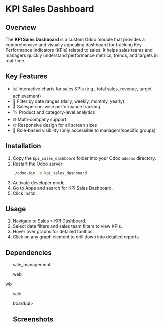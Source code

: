 # KPI Sales Dashboard

## Overview

The **KPI Sales Dashboard** is a custom Odoo module that provides a comprehensive and visually appealing dashboard for tracking Key Performance Indicators (KPIs) related to sales. It helps sales teams and managers quickly understand performance metrics, trends, and targets in real-time.

## Key Features

- 📊 Interactive charts for sales KPIs (e.g., total sales, revenue, target achievement)
- 📅 Filter by date ranges (daily, weekly, monthly, yearly)
- 🧑 Salesperson-wise performance tracking
- 🏷️ Product and category-level analytics
- 🌐 Multi-company support
- ⚙️ Responsive design for all screen sizes
- 🔐 Role-based visibility (only accessible to managers/specific groups)

## Installation

1. Copy the `kpi_sales_dashboard` folder into your Odoo `addons` directory.
2. Restart the Odoo server:
   ```bash
   ./odoo-bin -u kpi_sales_dashboard
3. Activate developer mode.
4. Go to Apps and search for KPI Sales Dashboard.
5. Click Install.

## Usage

1. Navigate to Sales > KPI Dashboard.
2. Select date filters and sales team filters to view KPIs.
3. Hover over graphs for detailed tooltips.
4. Click on any graph element to drill down into detailed reports.

## Dependencies
<ul>sale_management </ul>
<ul>web</ul>wb
<ul>sale</ul>
<ul>board/ul>

## Screenshots
